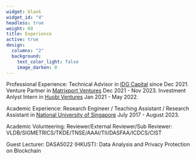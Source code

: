 ```yaml
---
widget: blank
widget_id: "4"
headless: true
weight: 60
title: Experience
active: true
design:
  columns: "2"
  background:
    text_color_light: false
    image_darken: 0
---
```

Professional Experience: 
  Technical Advisor in [IDG Capital](https://en.idgcapital.com/) since Dec 2021.
  Venture Partner in [Matrixport Ventures](https://www.matrixport.com/) Dec 2021 - Nov 2023. 
  Investment Anlyst Intern in [Huobi Ventures](https://www.huobi.com/en-us/capital/) Jan 2021 - May 2022. 

Academic Experience:
Research Engineer / Teaching Assistant / Research Assistant in [National University of Singapore](https://www.nus.edu.sg/) July 2017 - August 2023. 

Academic Volunteering:
  Reviewer/External Reviewer/Sub Reviewer:
  VLDB/SIGMETRICS/TKDE/TNSE/AAAI/TII/DASFAA/ICDCS/CIST

  Guest Lecturer:
  DASA5022 (HKUST): Data Analysis and Privacy Protection on Blockchain